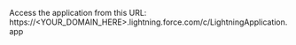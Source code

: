 Access the application from this URL:
https://<YOUR_DOMAIN_HERE>.lightning.force.com/c/LightningApplication.app

